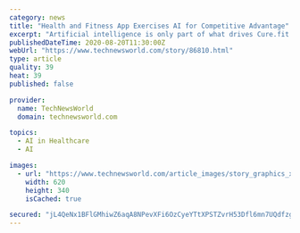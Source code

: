 ```yaml
---
category: news
title: "Health and Fitness App Exercises AI for Competitive Advantage"
excerpt: "Artificial intelligence is only part of what drives Cure.fit ... \"We intend to launch a more detailed fitness offering, therapy services, and nutrition consulting over the course of the year,\" Sharma said. Jack M. Germain has been an ECT News Network ..."
publishedDateTime: 2020-08-20T11:30:00Z
webUrl: "https://www.technewsworld.com/story/86810.html"
type: article
quality: 39
heat: 39
published: false

provider:
  name: TechNewsWorld
  domain: technewsworld.com

topics:
  - AI in Healthcare
  - AI

images:
  - url: "https://www.technewsworld.com/article_images/story_graphics_xlarge/xl-2020-cure-fit-1.jpg"
    width: 620
    height: 340
    isCached: true

secured: "jL4QeNx1BFlGMhiwZ6aqA8NPevXFi6OzCyeYTtXPSTZvrH53Dfl6mn7UQdfzgEUsPsYioZ5jk8nio/rCkP084cMdsOd7ciAFBlezp0SeTOrgzwfG6/WikHCY94c51RIBk9UyQePDou+xx64ddFhCGjLi2FnRtxJ9exbc/4iv4doiPCXF+0Ygwa95QthnpQ9+Z2S6ymqRQnuIvDm269hEl5su8gr51SEjB093tRk8/c4CRzvpArh+9Fl1BUsJlKALQa4Osn0Clj0SYJ8UB1o43IYFWT8/J7k5MlBIr0Kk18MuIwIQ/ifSbHePtQ/Jy4k8V7QeIWbv9XLhO+qEGHagKw==;/SolNYbHqlniSz/1xyaCng=="
---
```



